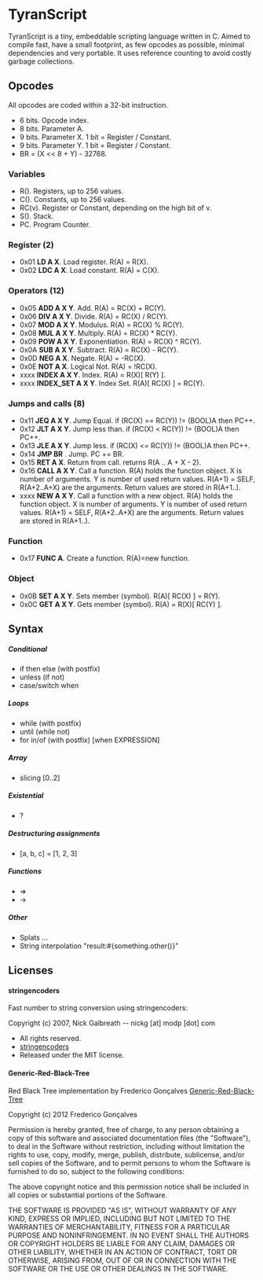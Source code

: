 # TyranScript
TyranScript is a tiny, embeddable scripting language written in C. Aimed to compile fast, have a small footprint, as few opcodes as possible, minimal dependencies and very portable. It uses reference counting to avoid costly garbage collections.

## Opcodes
All opcodes are coded within a 32-bit instruction.

* 6 bits. Opcode index.
* 8 bits. Parameter A.
* 9 bits. Parameter X. 1 bit = Register / Constant.
* 9 bits. Parameter Y. 1 bit = Register / Constant.
* BR = (X << 8 + Y) - 32768.

### Variables
* R(). Registers, up to 256 values.
* C(). Constants, up to 256 values.
* RC(v). Register or Constant, depending on the high bit of v.
* S(). Stack.
* PC. Program Counter.

### Register (2)
* 0x01 **LD A X**. Load register. R(A) = R(X).
* 0x02 **LDC A X**. Load constant. R(A) = C(X).

### Operators (12)
* 0x05 **ADD A X Y**. Add. R(A) = RC(X) + RC(Y).    
* 0x06 **DIV A X Y**. Divide. R(A) = RC(X) / RC(Y).
* 0x07 **MOD A X Y**. Modulus. R(A) = RC(X) % RC(Y).
* 0x08 **MUL A X Y**. Multiply. R(A) = RC(X) * RC(Y).
* 0x09 **POW A X Y**. Exponentiation. R(A) = RC(X) ^ RC(Y).
* 0x0A **SUB A X Y**. Subtract. R(A) = RC(X) - RC(Y).
* 0x0D **NEG A X**. Negate. R(A) = -RC(X).
* 0x0E **NOT A X**. Logical Not. R(A) = !RC(X).
* xxxx **INDEX A X Y**. Index. R(A) = R(X)[ R(Y) ].
* xxxx **INDEX_SET A X Y**. Index Set. R(A)[ RC(X) ] = RC(Y).

### Jumps and calls (8)
* 0x11 **JEQ A X Y**. Jump Equal. if (RC(X) == RC(Y)) != (BOOL)A then PC++.
* 0x12 **JLT A X Y**. Jump less than. if (RC(X) < RC(Y)) != (BOOL)A then PC++.
* 0x13 **JLE A X Y**. Jump less. if (RC(X) <= RC(Y)) != (BOOL)A then PC++.
* 0x14 **JMP BR** . Jump. PC += BR.
* 0x15 **RET A X**. Return from call. returns R(A .. A + X - 2).
* 0x16 **CALL A X Y**. Call a function. R(A) holds the function object. X is number of arguments. Y is number of used return values. R(A+1) = SELF, R(A+2..A+X) are the arguments. Return values are stored in R(A+1..). 
* xxxx **NEW A X Y**. Call a function with a new object. R(A) holds the function object. X is number of arguments. Y is number of used return values. R(A+1) = SELF, R(A+2..A+X) are the arguments. Return values are stored in R(A+1..). 

### Function
* 0x17 **FUNC A**. Create a function. R(A)=new function.

### Object
* 0x0B **SET A X Y**. Sets member (symbol). R(A)[ RC(X) ] = R(Y).
* 0x0C **GET A X Y**. Gets member (symbol). R(A) = R(X)[ RC(Y) ].

## Syntax

##### Conditional
* if then else (with postfix)
* unless (if not)
* case/switch when

##### Loops
* while (with postfix)
* until (while not)
* for in/of (with postfix) [when EXPRESSION]

##### Array
* slicing [0..2]

##### Existential
* ?

##### Destructuring assignments
* [a, b, c] = [1, 2, 3]

##### Functions
* =>
* ->

##### Other
* Splats ...
* String interpolation "result:#{something.other()}"

## Licenses

#### stringencoders
Fast number to string conversion using stringencoders:

Copyright (c) 2007, Nick Galbreath -- nickg [at] modp [dot] com

  * All rights reserved.
  * [stringencoders](http://code.google.com/p/stringencoders/)
  * Released under the MIT license.

#### Generic-Red-Black-Tree
 
Red Black Tree implementation by Frederico Gonçalves [Generic-Red-Black-Tree](https://github.com/fgoncalves/Generic-Red-Black-Tree)

Copyright (c) 2012 Frederico Gonçalves

Permission is hereby granted, free of charge, to any person obtaining a copy of this software and associated documentation files (the "Software"), to deal in the Software without restriction, including without limitation the rights to use, copy, modify, merge, publish, distribute, sublicense, and/or sell copies of the Software, and to permit persons to whom the Software is furnished to do so, subject to the following conditions:

The above copyright notice and this permission notice shall be included in all copies or substantial portions of the Software.

THE SOFTWARE IS PROVIDED "AS IS", WITHOUT WARRANTY OF ANY KIND, EXPRESS OR IMPLIED, INCLUDING BUT NOT LIMITED TO THE WARRANTIES OF MERCHANTABILITY, FITNESS FOR A PARTICULAR PURPOSE AND NONINFRINGEMENT. IN NO EVENT SHALL THE AUTHORS OR COPYRIGHT HOLDERS BE LIABLE FOR ANY CLAIM, DAMAGES OR OTHER LIABILITY, WHETHER IN AN ACTION OF CONTRACT, TORT OR OTHERWISE, ARISING FROM, OUT OF OR IN CONNECTION WITH THE SOFTWARE OR THE USE OR OTHER DEALINGS IN THE SOFTWARE.
